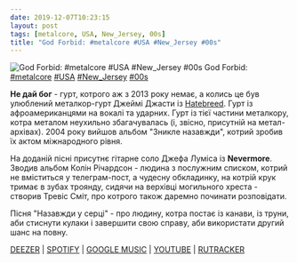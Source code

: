 ```yaml
---
date: 2019-12-07T10:23:15
layout: post
tags: [metalcore, USA, New_Jersey, 00s]
title: "God Forbid: #metalcore #USA #New_Jersey #00s"
---
```

![God Forbid: #metalcore #USA #New_Jersey #00s](https://res.cloudinary.com/vast-space-unexplored/image/upload/photos/photo_814_07-12-2019_10-23-15.jpg)
God Forbid: [#metalcore](/tags/#metalcore) [#USA](/tags/#USA) [#New_Jersey](/tags/#New_Jersey) [#00s](/tags/#00s)

**Не дай бог** - гурт, котрого аж з 2013 року немає, а колись це був улюблений металкор-гурт Джеймі Джасти із [Hatebreed](/2019-12-03-hatebreed--hardcore-usa-connecticut-00s-). Гурт із афроамериканцями на вокалі та ударних. Гурт із тієї частини металкору, котра металом неухильно збагачувалась (і, звісно, присутній на метал-архівах). 2004 року вийшов альбом &quot;Зникле назавжди&quot;, котрий зробив їх актом міжнародного рівня.

На доданій пісні присутнє гітарне соло Джефа Луміса із **Nevermore**. Зводив альбом Колін Річардсон - людина з послужним списком, котрий не вміститься у телеграм-пост, а чудесну обкладинку, на котрій крук тримає в зубах троянду, сидячи на верхівці могильного хреста - створив Тревіс Сміт, про котрого також даремно починати розповідати.

Пісня &quot;Назавжди у серці&quot; - про людину, котра постає із канави, із труни, аби стиснути кулаки і завершити свою справу, аби використати другий шанс на повну.

[DEEZER](https://www.deezer.com/album/11318686?utm_source=deezer&amp;utm_content=album-11318686&amp;utm_term=1601611822_1575705892&amp;utm_medium=web)  | [SPOTIFY](https://open.spotify.com/album/5PHjLRZ0CuXQimCkAwShuC)  | [GOOGLE MUSIC](https://play.google.com/music/m/Btdfilayvf7dtcsktteafakyn7e?t=Gone_Forever_-_God_Forbid) \| [YOUTUBE](https://www.youtube.com/playlist?list=OLAK5uy_kHjhkSh5VA_noGUIPRXJpuVv7KttWj3SM) \| [RUTRACKER](https://rutracker.org/forum/viewtopic.php?t=3375525)